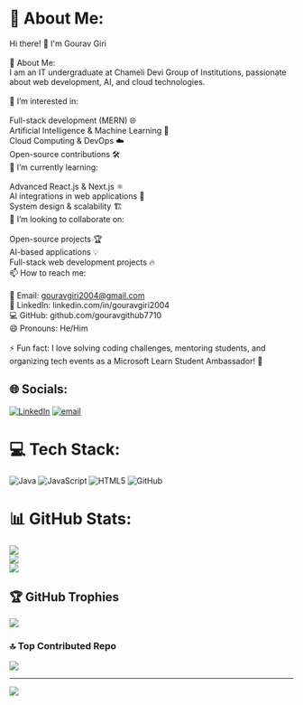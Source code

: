# 💫 About Me:
Hi there! 👋 I'm Gourav Giri<br><br>🚀 About Me:<br>I am an IT undergraduate at Chameli Devi Group of Institutions, passionate about web development, AI, and cloud technologies.<br><br>👀 I’m interested in:<br><br>Full-stack development (MERN) 🌐<br>Artificial Intelligence & Machine Learning 🤖<br>Cloud Computing & DevOps ☁️<br>Open-source contributions 🛠️<br>🌱 I’m currently learning:<br><br>Advanced React.js & Next.js ⚛️<br>AI integrations in web applications 🤖<br>System design & scalability 🏗️<br>💞️ I’m looking to collaborate on:<br><br>Open-source projects 🏆<br>AI-based applications 💡<br>Full-stack web development projects 🔥<br>📫 How to reach me:<br><br>📧 Email: gouravgiri2004@gmail.com<br>🔗 LinkedIn: linkedin.com/in/gouravgiri2004<br>💻 GitHub: github.com/gouravgithub7710<br>😄 Pronouns: He/Him<br><br>⚡ Fun fact: I love solving coding challenges, mentoring students, and organizing tech events as a Microsoft Learn Student Ambassador! 🚀


## 🌐 Socials:
[![LinkedIn](https://img.shields.io/badge/LinkedIn-%230077B5.svg?logo=linkedin&logoColor=white)](https://linkedin.com/in/https://www.linkedin.com/in/gouravgiri2004/) [![email](https://img.shields.io/badge/Email-D14836?logo=gmail&logoColor=white)](mailto:gouravgiri2004@gmail.com) 

# 💻 Tech Stack:
![Java](https://img.shields.io/badge/java-%23ED8B00.svg?style=for-the-badge&logo=openjdk&logoColor=white) ![JavaScript](https://img.shields.io/badge/javascript-%23323330.svg?style=for-the-badge&logo=javascript&logoColor=%23F7DF1E) ![HTML5](https://img.shields.io/badge/html5-%23E34F26.svg?style=for-the-badge&logo=html5&logoColor=white) ![GitHub](https://img.shields.io/badge/github-%23121011.svg?style=for-the-badge&logo=github&logoColor=white)
# 📊 GitHub Stats:
![](https://github-readme-stats.vercel.app/api?username=gouravgithub7710&theme=midnight-purple&hide_border=false&include_all_commits=false&count_private=false)<br/>
![](https://nirzak-streak-stats.vercel.app/?user=gouravgithub7710&theme=midnight-purple&hide_border=false)<br/>
![](https://github-readme-stats.vercel.app/api/top-langs/?username=gouravgithub7710&theme=midnight-purple&hide_border=false&include_all_commits=false&count_private=false&layout=compact)

## 🏆 GitHub Trophies
![](https://github-profile-trophy.vercel.app/?username=gouravgithub7710&theme=shades-of-purple&no-frame=false&no-bg=true&margin-w=4)

### 🔝 Top Contributed Repo
![](https://github-contributor-stats.vercel.app/api?username=gouravgithub7710&limit=5&theme=nightowl&combine_all_yearly_contributions=true)

---
[![](https://visitcount.itsvg.in/api?id=gouravgithub7710&icon=1&color=6)](https://visitcount.itsvg.in)

<!-- Proudly created with GPRM ( https://gprm.itsvg.in ) -->
